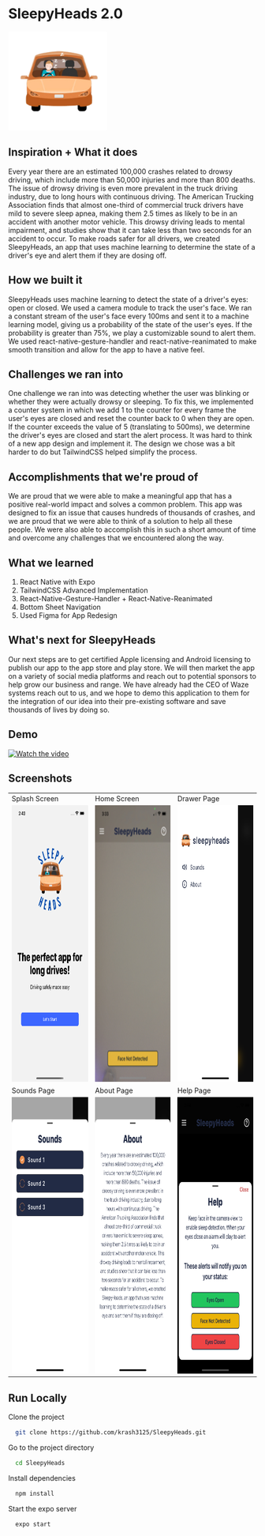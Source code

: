 # SleepyHeads 2.0

<img src = "./assets/logo.png" width="200"> </img>

## Inspiration + What it does

Every year there are an estimated 100,000 crashes related to drowsy driving, which include more than 50,000 injuries and more than 800 deaths. The issue of drowsy driving is even more prevalent in the truck driving industry, due to long hours with continuous driving. The American Trucking Association finds that almost one-third of commercial truck drivers have mild to severe sleep apnea, making them 2.5 times as likely to be in an accident with another motor vehicle. This drowsy driving leads to mental impairment, and studies show that it can take less than two seconds for an accident to occur. To make roads safer for all drivers, we created SleepyHeads, an app that uses machine learning to determine the state of a driver's eye and alert them if they are dosing off. 

## How we built it

SleepyHeads uses machine learning to detect the state of a driver's eyes: open or closed. We used a camera module to track the user's face. We ran a constant stream of the user's face every 100ms and sent it to a machine learning model, giving us a probability of the state of the user's eyes. If the probability is greater than 75%, we play a customizable sound to alert them. We used react-native-gesture-handler and react-native-reanimated to make smooth transition and allow for the app to have a native feel.

## Challenges we ran into

One challenge we ran into was detecting whether the user was blinking or whether they were actually drowsy or sleeping. To fix this, we implemented a counter system in which we add 1 to the counter for every frame the user's eyes are closed and reset the counter back to 0 when they are open. If the counter exceeds the value of 5 (translating to 500ms), we determine the driver's eyes are closed and start the alert process. It was hard to think of a new app design and implement it. The design we chose was a bit harder to do but TailwindCSS helped simplify the process.

## Accomplishments that we're proud of

We are proud that we were able to make a meaningful app that has a positive real-world impact and solves a common problem. This app was designed to fix an issue that causes hundreds of thousands of crashes, and we are proud that we were able to think of a solution to help all these people. We were also able to accomplish this in such a short amount of time and overcome any challenges that we encountered along the way.

## What we learned

1) React Native with Expo
2) TailwindCSS Advanced Implementation
3) React-Native-Gesture-Handler + React-Native-Reanimated
4) Bottom Sheet Navigation
5) Used Figma for App Redesign

## What's next for SleepyHeads

Our next steps are to get certified Apple licensing and Android licensing to publish our app to the app store and play store. We will then market the app on a variety of social media platforms and reach out to potential sponsors to help grow our business and range. We have already had the CEO of Waze systems reach out to us, and we hope to demo this application to them for the integration of our idea into their pre-existing software and save thousands of lives by doing so.
## Demo

[![Watch the video](https://www.linkpicture.com/q/Untitled-design_100.png)](https://youtu.be/hbChkxDGbnU)

## Screenshots

<table>
  <tr>
     <td>Splash Screen</td>
     <td>Home Screen</td>
     <td>Drawer Page</td>
  </tr>
  <tr>
    <td><img src="./assets/screen-images/Splash.png" width=280 height=560></td>
    <td><img src="./assets/screen-images/Home.png" width=280 height=560></td>
    <td><img src="./assets/screen-images/Drawer.png" width=280 height=560></td>
  </tr>
  <tr>
     <td>Sounds Page</td>
     <td>About Page</td>
     <td>Help Page</td>
  </tr>
  <tr>
    <td><img src="./assets/screen-images/Sounds.png" width=300 height=560></td>
    <td><img src="./assets/screen-images/About.png" width=300 height=560></td>
    <td><img src="./assets/screen-images/Help.png" width=300 height=560></td>
  </tr>
 </table>

## Run Locally

Clone the project

```bash
  git clone https://github.com/krash3125/SleepyHeads.git
```

Go to the project directory

```bash
  cd SleepyHeads
```

Install dependencies

```bash
  npm install
```

Start the expo server

```bash
  expo start
```
